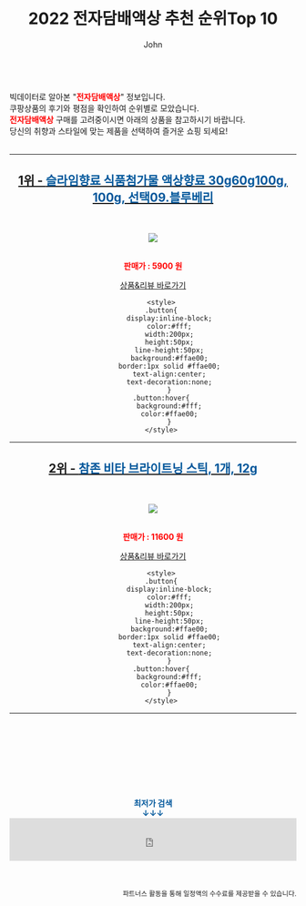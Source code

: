 ﻿---
layout: post
title:  "2022 전자담배액상 추천 순위Top 10"
author: John
categories: [ 생활/건강 ]
tags: [ 전자담배액상, 전자담배액상 사이트, 전자담배액상 유통기한, 전자담배액상 추천, 전자담배액상 도매, 전자담배액상 니코틴, 전자담배액상만들기, 전자담배액상파는곳, 전자담배액상가격, 전자담배액상공장 ]
image: https://static.coupangcdn.com/image/vendor_inventory/0b3b/c0030aed40308a46489b18d619c8f6d396741034ce79c76ed24814bba6d2.jpg 
description: "2022 전자담배액상 추천 순위Top 10 관련 상품으로 가장 고객 선호도가 높은 제품입니다."
toc: true
toc_sticky: true
---

<br>
빅데이터로 알아본 "<b><font color='#ff0000'>전자담배액상</font></b>" 정보입니다.
<br>
쿠팡상품의 후기와 평점을 확인하여 순위별로 모았습니다.
<br>
<b><font color='#ff0000'>전자담배액상</font></b>  구매를 고려중이시면 아래의 상품을 참고하시기 바랍니다.
<br>
당신의 취향과 스타일에 맞는 제품을 선택하여 즐거운 쇼핑 되세요!
<br><br>
<hr>
<p>
    
<center><h2><a href="https://link.coupang.com/re/AFFSDP?lptag=AF7307611&pageKey=334027100&itemId=1066397488&vendorItemId=5550878095&traceid=V0-153-a6868997a5598813&requestid=20220915203011293194037" target="_blank"><b>1위 - <font color='#01579B'>슬라임향료 식품첨가물 액상향료 30g60g100g, 100g, 선택09.블루베리</font></b></a></h2><br>

<a href="https://link.coupang.com/re/AFFSDP?lptag=AF7307611&pageKey=334027100&itemId=1066397488&vendorItemId=5550878095&traceid=V0-153-a6868997a5598813&requestid=20220915203011293194037" target="_blank"><img src="https://static.coupangcdn.com/image/vendor_inventory/0b3b/c0030aed40308a46489b18d619c8f6d396741034ce79c76ed24814bba6d2.jpg"></a><br><br>

<b><font color='#ff0000'>판매가 : 5900 원</font></b><br>

<a href="https://link.coupang.com/re/AFFSDP?lptag=AF7307611&pageKey=334027100&itemId=1066397488&vendorItemId=5550878095&traceid=V0-153-a6868997a5598813&requestid=20220915203011293194037" target="_blank" class="button">상품&리뷰 바로가기</a><p>

        <style>
        .button{
            display:inline-block;
            color:#fff;
            width:200px;
            height:50px;
            line-height:50px;
            background:#ffae00;
            border:1px solid #ffae00;
            text-align:center;
            text-decoration:none;
            }
        .button:hover{
            background:#fff;
            color:#ffae00;
            }
        </style>

<hr>

<center><h2><a href="https://link.coupang.com/re/AFFSDP?lptag=AF7307611&pageKey=6628679679&itemId=15103386402&vendorItemId=82325351603&traceid=V0-153-8dd8b5b3ef5ab38c&requestid=20220915203011293194037" target="_blank"><b>2위 - <font color='#01579B'>참존 비타 브라이트닝 스틱, 1개, 12g</font></b></a></h2><br>

<a href="https://link.coupang.com/re/AFFSDP?lptag=AF7307611&pageKey=6628679679&itemId=15103386402&vendorItemId=82325351603&traceid=V0-153-8dd8b5b3ef5ab38c&requestid=20220915203011293194037" target="_blank"><img src="https://static.coupangcdn.com/image/vendor_inventory/cef6/61c1d6e5d0f8ec9e0edb48d65b861471dd526582c75a9b3da63e814dbc12.jpg"></a><br><br>

<b><font color='#ff0000'>판매가 : 11600 원</font></b><br>

<a href="https://link.coupang.com/re/AFFSDP?lptag=AF7307611&pageKey=6628679679&itemId=15103386402&vendorItemId=82325351603&traceid=V0-153-8dd8b5b3ef5ab38c&requestid=20220915203011293194037" target="_blank" class="button">상품&리뷰 바로가기</a><p>

        <style>
        .button{
            display:inline-block;
            color:#fff;
            width:200px;
            height:50px;
            line-height:50px;
            background:#ffae00;
            border:1px solid #ffae00;
            text-align:center;
            text-decoration:none;
            }
        .button:hover{
            background:#fff;
            color:#ffae00;
            }
        </style>

<hr>

<br><br><br><br><br><br><br>
<center><b><font color='#01579B' size='medium'>최저가 검색<br>
↓↓↓</font></b></center>
<center><iframe src="https://coupa.ng/b1Tbjx" width="100%" height="75" frameborder="0" scrolling="no" referrerpolicy="unsafe-url"></iframe></center>
<br><br>
<p>
<small>
    <div align="right">파트너스 활동을 통해 일정액의 수수료를 제공받을 수 있습니다.</div>
</small>
</p>
